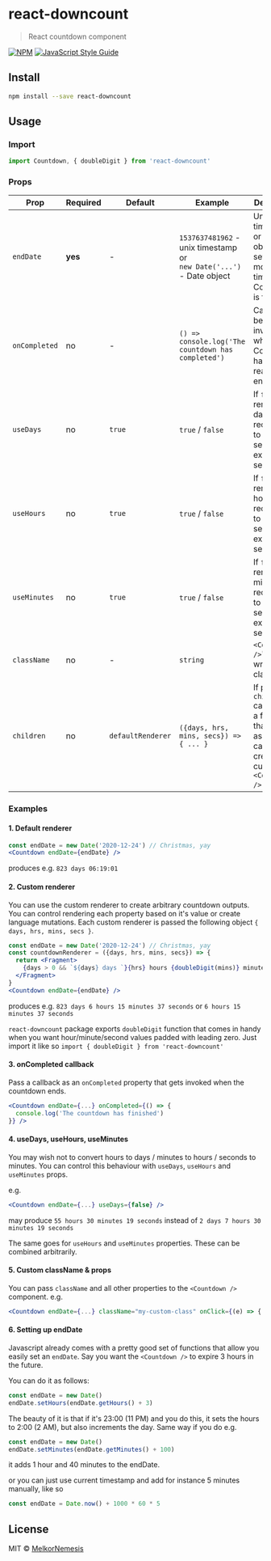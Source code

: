 # react-downcount

> React countdown component

[![NPM](https://img.shields.io/npm/v/react-downcount.svg)](https://www.npmjs.com/package/react-downcount) [![JavaScript Style Guide](https://img.shields.io/badge/code_style-standard-brightgreen.svg)](https://standardjs.com)

## Install

```bash
npm install --save react-downcount
```

## Usage

### Import
```jsx harmony
import Countdown, { doubleDigit } from 'react-downcount'
```

### Props

|Prop|Required|Default|Example|Description|
|---|---|---|---|---|
|`endDate`|**yes**|-|`1537637481962` - unix timestamp<br>or<br>`new Date('...')` - Date object|Unix timestamp or `Date` object that sets the moment in time the Countdown is finished|
|`onCompleted`|no|-|`() => console.log('The countdown has completed')`|Callback being invoked when the Countdown has reached its end|
|`useDays`|no|`true`|`true` / `false`|If `false`, the remaining days are recalculated to hours, see more in examples section|
|`useHours`|no|`true`|`true` / `false`|If `false`, the remaining horus are recalculated to minutes, see more in examples section|
|`useMinutes`|no|`true`|`true` / `false`|If `false`, the remaining minutes are recalculated to seconds, see more in examples section|
|`className`|no|-|`string`|`<Countdown />`'s wrapper className|
|`children`|no|`defaultRenderer`|`({days, hrs, mins, secs}) => { ... }`|If passed, `children` can only be a function that is used as a render callback to create custom `<Countdown />` renderer|


### Examples

#### 1. Default renderer

```jsx harmony
const endDate = new Date('2020-12-24') // Christmas, yay
<Countdown endDate={endDate} /> 
```
produces e.g.
`823 days 06:19:01`

#### 2. Custom renderer
You can use the custom renderer to create arbitrary countdown outputs. You can control rendering each property based on it's value or create language mutations.
Each custom renderer is passed the following object `{ days, hrs, mins, secs }`.

```jsx harmony
const endDate = new Date('2020-12-24') // Christmas, yay
const countdownRenderer = ({days, hrs, mins, secs}) => {
  return <Fragment>
    {days > 0 && `${days} days `}{hrs} hours {doubleDigit(mins)} minutes {doubleDigit(secs)} seconds
  </Fragment>
}
<Countdown endDate={endDate} /> 
```

produces e.g. `823 days 6 hours 15 minutes 37 seconds` or `6 hours 15 minutes 37 seconds` 

`react-downcount` package exports `doubleDigit` function that comes in handy when you want hour/minute/second values padded with leading zero. Just import it like so `import { doubleDigit } from 'react-downcount'`

#### 3. onCompleted callback

Pass a callback as an `onCompleted` property that gets invoked when the countdown ends.

```jsx harmony
<Countdown endDate={...} onCompleted={() => {
  console.log('The countdown has finished')
}} /> 
```

#### 4. useDays, useHours, useMinutes

You may wish not to convert hours to days / minutes to hours / seconds to minutes. You can control this behaviour with `useDays`, `useHours` and `useMinutes` props.

e.g.
```jsx harmony
<Countdown endDate={...} useDays={false} /> 
```
may produce `55 hours 30 minutes 19 seconds` instead of `2 days 7 hours 30 minutes 19 seconds`

The same goes for `useHours` and `useMinutes` properties. These can be combined arbitrarily.


#### 5. Custom className & props

You can pass `className` and all other properties to the `<Countdown />` component.
e.g.
```jsx harmony
<Countdown endDate={...} className="my-custom-class" onClick={(e) => { ... }} /> 
```

#### 6. Setting up endDate

Javascript already comes with a pretty good set of functions that allow you easily set an `endDate`.
Say you want the `<Countdown />` to expire 3 hours in the future.

You can do it as follows:
```jsx harmony
const endDate = new Date()
endDate.setHours(endDate.getHours() + 3)
``` 

The beauty of it is that if it's 23:00 (11 PM) and you do this, it sets the hours to 2:00 (2 AM), but also increments the day.
Same way if you do e.g.

```jsx harmony
const endDate = new Date()
endDate.setMinutes(endDate.getMinutes() + 100)
``` 

it adds 1 hour and 40 minutes to the endDate.

or you can just use current timestamp and add for instance 5 minutes manually, like so

```jsx harmony
const endDate = Date.now() + 1000 * 60 * 5
``` 

## License

MIT © [MelkorNemesis](https://github.com/MelkorNemesis)
